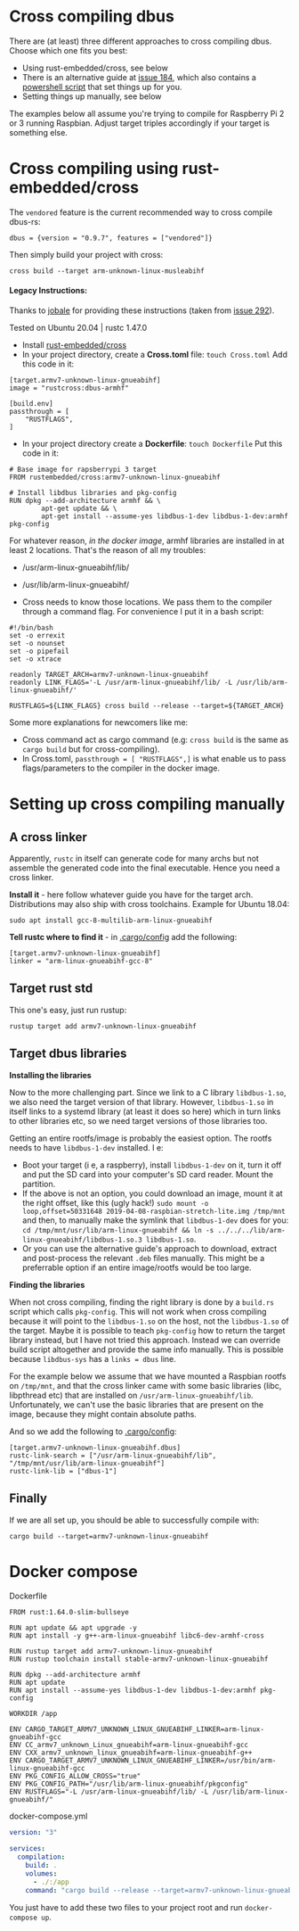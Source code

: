 Cross compiling dbus
====================

There are (at least) three different approaches to cross compiling dbus. Choose which one fits you best:

 * Using rust-embedded/cross, see below
 * There is an alternative guide at [issue 184](https://github.com/diwic/dbus-rs/issues/184#issuecomment-520228758), which also contains a [powershell script](https://github.com/diwic/dbus-rs/issues/184#issuecomment-520791888) that set things up for you.
 * Setting things up manually, see below

The examples below all assume you're trying to compile for Raspberry Pi 2 or 3 running Raspbian. Adjust target triples accordingly if your target is something else.


Cross compiling using rust-embedded/cross
=========================================

The `vendored` feature is the current recommended way to cross compile dbus-rs:

```
dbus = {version = "0.9.7", features = ["vendored"]}
```

Then simply build your project with cross:

```
cross build --target arm-unknown-linux-musleabihf
```

#### Legacy Instructions:

Thanks to [jobale](https://github.com/jobale) for providing these instructions
(taken from [issue 292](https://github.com/diwic/dbus-rs/issues/292)).

Tested on Ubuntu 20.04 | rustc 1.47.0

- Install [rust-embedded/cross](https://github.com/rust-embedded/cross)
- In your project directory, create a **Cross.toml** file: `touch Cross.toml`
Add this code in it:

```
[target.armv7-unknown-linux-gnueabihf]
image = "rustcross:dbus-armhf"

[build.env]
passthrough = [
	"RUSTFLAGS",
]
```


- In your project directory create a **Dockerfile**: `touch Dockerfile`
Put this code in it:

```
# Base image for rapsberrypi 3 target
FROM rustembedded/cross:armv7-unknown-linux-gnueabihf

# Install libdbus libraries and pkg-config
RUN dpkg --add-architecture armhf && \
	    apt-get update && \
	    apt-get install --assume-yes libdbus-1-dev libdbus-1-dev:armhf pkg-config
```

For whatever reason, _in the docker image_, armhf libraries are installed in at least 2 locations. That's the reason of all my troubles:
- /usr/arm-linux-gnueabihf/lib/
- /usr/lib/arm-linux-gnueabihf/

- Cross needs to know those locations. We pass them to the compiler through a command flag. For convenience I put it in a bash script:

```
#!/bin/bash
set -o errexit
set -o nounset
set -o pipefail
set -o xtrace

readonly TARGET_ARCH=armv7-unknown-linux-gnueabihf
readonly LINK_FLAGS='-L /usr/arm-linux-gnueabihf/lib/ -L /usr/lib/arm-linux-gnueabihf/'

RUSTFLAGS=${LINK_FLAGS} cross build --release --target=${TARGET_ARCH}

```


Some more explanations for newcomers like me:

- Cross command act as cargo command (e.g: `cross build` is the same as `cargo build` but for cross-compiling).
- In Cross.toml,  `passthrough = [ "RUSTFLAGS",]` is what enable us to pass flags/parameters to the compiler in the docker image.



Setting up cross compiling manually
===================================

A cross linker
--------------

Apparently, `rustc` in itself can generate code for many archs but not assemble the generated code into the final executable. Hence you need a cross linker.

**Install it** - here follow whatever guide you have for the target arch. Distributions may also ship with cross toolchains. Example for Ubuntu 18.04:

`sudo apt install gcc-8-multilib-arm-linux-gnueabihf`

**Tell rustc where to find it** - in [.cargo/config](https://doc.rust-lang.org/cargo/reference/config.html) add the following:

```
[target.armv7-unknown-linux-gnueabihf]
linker = "arm-linux-gnueabihf-gcc-8"
```

Target rust std
---------------

This one's easy, just run rustup:

`rustup target add armv7-unknown-linux-gnueabihf`


Target dbus libraries
---------------------

**Installing the libraries**

Now to the more challenging part. Since we link to a C library `libdbus-1.so`, we also need the target version of that library. However, `libdbus-1.so` in itself links to a systemd library (at least it does so here) which in turn links to other libraries etc, so we need target versions of those libraries too.

Getting an entire rootfs/image is probably the easiest option. The rootfs needs to have `libdbus-1-dev` installed. I e:

 * Boot your target (i e, a raspberry), install `libdbus-1-dev` on it, turn it off and put the SD card into your computer's SD card reader. Mount the partition.
 * If the above is not an option, you could download an image, mount it at the right offset, like this (ugly hack!) `sudo mount -o loop,offset=50331648 2019-04-08-raspbian-stretch-lite.img /tmp/mnt` and then, to manually make the symlink that `libdbus-1-dev` does for you: `cd /tmp/mnt/usr/lib/arm-linux-gnueabihf && ln -s ../../../lib/arm-linux-gnueabihf/libdbus-1.so.3 libdbus-1.so`.
 * Or you can use the alternative guide's approach to download, extract and post-process the relevant `.deb` files manually. This might be a preferrable option if an entire image/rootfs would be too large.

**Finding the libraries**

When not cross compiling, finding the right library is done by a `build.rs` script which calls `pkg-config`. This will not work when cross compiling because it will point to the `libdbus-1.so` on the host, not the `libdbus-1.so` of the target.
Maybe it is possible to teach `pkg-config` how to return the target library instead, but I have not tried this approach. Instead we can override build script altogether and provide the same info manually. This is possible because `libdbus-sys` has a `links = dbus` line.

For the example below we assume that we have mounted a Raspbian rootfs on `/tmp/mnt`, and that the cross linker came with some basic libraries (libc, libpthread etc) that are installed on `/usr/arm-linux-gnueabihf/lib`. Unfortunately, we can't use the basic libraries that are present on the image, because they might contain absolute paths.

And so we add the following to [.cargo/config](https://doc.rust-lang.org/cargo/reference/config.html):

```
[target.armv7-unknown-linux-gnueabihf.dbus]
rustc-link-search = ["/usr/arm-linux-gnueabihf/lib", "/tmp/mnt/usr/lib/arm-linux-gnueabihf"]
rustc-link-lib = ["dbus-1"]
```


Finally
-------

If we are all set up, you should be able to successfully compile with:

`cargo build --target=armv7-unknown-linux-gnueabihf`


Docker compose
==============

Dockerfile
```docker
FROM rust:1.64.0-slim-bullseye 
 
RUN apt update && apt upgrade -y 
RUN apt install -y g++-arm-linux-gnueabihf libc6-dev-armhf-cross

RUN rustup target add armv7-unknown-linux-gnueabihf 
RUN rustup toolchain install stable-armv7-unknown-linux-gnueabihf 
 
RUN dpkg --add-architecture armhf 
RUN apt update
RUN apt install --assume-yes libdbus-1-dev libdbus-1-dev:armhf pkg-config

WORKDIR /app 
 
ENV CARGO_TARGET_ARMV7_UNKNOWN_LINUX_GNUEABIHF_LINKER=arm-linux-gnueabihf-gcc 
ENV CC_armv7_unknown_Linux_gnueabihf=arm-linux-gnueabihf-gcc 
ENV CXX_armv7_unknown_linux_gnueabihf=arm-linux-gnueabihf-g++
ENV CARGO_TARGET_ARMV7_UNKNOWN_LINUX_GNUEABIHF_LINKER=/usr/bin/arm-linux-gnueabihf-gcc
ENV PKG_CONFIG_ALLOW_CROSS="true"
ENV PKG_CONFIG_PATH="/usr/lib/arm-linux-gnueabihf/pkgconfig"
ENV RUSTFLAGS="-L /usr/arm-linux-gnueabihf/lib/ -L /usr/lib/arm-linux-gnueabihf/" 
```

docker-compose.yml
```yaml
version: "3"

services:
  compilation: 
    build: .
    volumes:
      - ./:/app
    command: "cargo build --release --target=armv7-unknown-linux-gnueabihf"
```

You just have to add these two files to your project root and run `docker-compose up`.
